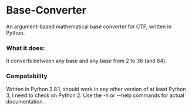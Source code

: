 # Base-Converter
An argument-based mathematical base converter for CTF, written in Python.

### What it does:
It converts between any base and any base from 2 to 36 (and 64).

### Compatability
Written in Python 3.8.1, should work in any other version of at least Python 3, I need to check on Python 2. Use the -h or --help commands for actual documentation.
